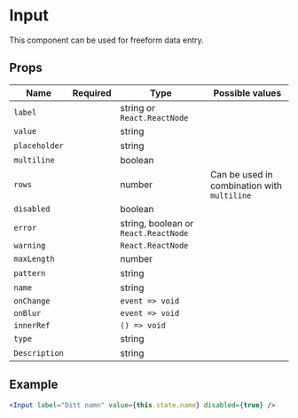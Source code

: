 # Input

This component can be used for freeform data entry.

## Props

| Name          | Required | Type                                 | Possible values                             |
| ------------- | -------- | ------------------------------------ | ------------------------------------------- |
| `label`       |          | string or `React.ReactNode`          |                                             |
| `value`       |          | string                               |                                             |
| `placeholder` |          | string                               |                                             |
| `multiline`   |          | boolean                              |                                             |
| `rows`        |          | number                               | Can be used in combination with `multiline` |
| `disabled`    |          | boolean                              |                                             |
| `error`       |          | string, boolean or `React.ReactNode` |                                             |
| `warning`     |          | `React.ReactNode`                    |                                             |
| `maxLength`   |          | number                               |                                             |
| `pattern`     |          | string                               |                                             |
| `name`        |          | string                               |                                             |
| `onChange`    |          | `event => void`                      |                                             |
| `onBlur`      |          | `event => void`                      |                                             |
| `innerRef`    |          | `() => void`                         |                                             |
| `type`        |          | string                               |                                             |
| `Description` |          | string                               |                                             |

## Example

```jsx
<Input label="Ditt namn" value={this.state.name} disabled={true} />
```
